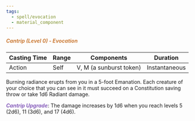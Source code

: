 ```yaml
---
tags:
  - spell/evocation
  - material_component
---
```

##### *<span style="color:rgb(203, 123, 55)">Cantrip (Level 0) - Evocation</span>*

|Casting Time|Range|Components|Duration|
|---|---|---|---|
|Action|Self|V, M (a sunburst token)|Instantaneous|

Burning radiance erupts from you in a 5-foot Emanation. Each creature of your choice that you can see in it must succeed on a Constitution saving throw or take 1d6 Radiant damage.

**<span style="color:rgb(134, 93, 187)">_Cantrip Upgrade_</span>**: The damage increases by 1d6 when you reach levels 5 (2d6), 11 (3d6), and 17 (4d6).